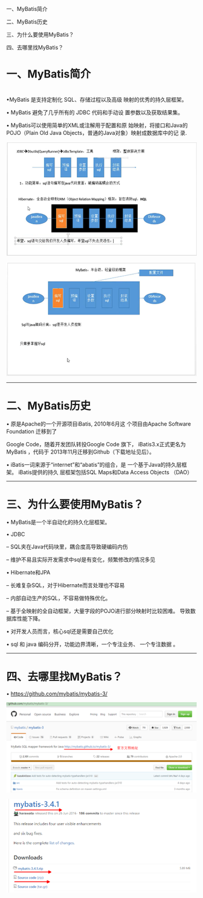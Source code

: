 

一、MyBatis简介

二、MyBatis历史


三、为什么要使用MyBatis？


四、去哪里找MyBatis？


# 一、MyBatis简介

# 


 •MyBatis 是支持定制化 SQL、存储过程以及高级
映射的优秀的持久层框架。


• MyBatis 避免了几乎所有的 JDBC 代码和手动设
置参数以及获取结果集。


• MyBatis可以使用简单的XML或注解用于配置和原
始映射，将接口和Java的POJO（Plain Old Java
Objects，普通的Java对象）映射成数据库中的记
录.



![](images/WEBRESOURCEa6d0db2bdbf57634bf77a193a99fbaf4截图.png)



![](images/WEBRESOURCE60d1b914b44a44fdbf968184dccf9ecc截图.png)



---

# 二、MyBatis历史


• 原是Apache的一个开源项目iBatis, 2010年6月这
个项目由Apache Software Foundation 迁移到了


Google Code，随着开发团队转投Google Code
旗下， iBatis3.x正式更名为MyBatis ，代码于
2013年11月迁移到Github（下载地址见后）。


• iBatis一词来源于“internet”和“abatis”的组合，是
一个基于Java的持久层框架。 iBatis提供的持久
层框架包括SQL Maps和Data Access Objects
（DAO）




---

# 三、为什么要使用MyBatis？


• MyBatis是一个半自动化的持久化层框架。


• JDBC


– SQL夹在Java代码块里，耦合度高导致硬编码内伤


– 维护不易且实际开发需求中sql是有变化，频繁修改的情况多见


• Hibernate和JPA


– 长难复杂SQL，对于Hibernate而言处理也不容易


– 内部自动生产的SQL，不容易做特殊优化。


– 基于全映射的全自动框架，大量字段的POJO进行部分映射时比较困难。
导致数据库性能下降。


• 对开发人员而言，核心sql还是需要自己优化


• sql 和 java 编码分开，功能边界清晰，一个专注业务、
一个专注数据 。




---

# 四、去哪里找MyBatis？


• https://github.com/mybatis/mybatis-3/





![](images/WEBRESOURCEa359b6ec4b8e5126c7979018ac603528截图.png)



![](images/WEBRESOURCE14f99f05b5fa344adf3e84863b761b4f截图.png)





